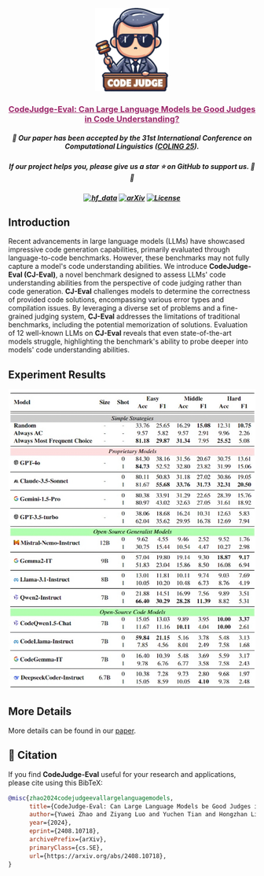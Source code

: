 <p align="center">
    <img src="logo.png" width="150" style="margin-bottom: 0.2;"/>
<p>

<h3 align="center"><a href="https://arxiv.org/abs/2408.10718" style="color:#9C276A">
CodeJudge-Eval:  Can Large Language Models be Good Judges in Code Understanding?</a></h3>
<h5 align="center"> 🎉 Our paper has been accepted by the 31st International Conference on Computational Linguistics (<a href="https://coling2025.org/">COLING 25</a>). </h2>
<h5 align="center"> If our project helps you, please give us a star ⭐ on GitHub to support us. 🙏🙏 </h2>

<h5 align="center">

[![hf_data](https://img.shields.io/badge/🤗-Datasets-9C276A.svg)](https://huggingface.co/datasets/CodeResearch/CodeJudge-Eval)
[![arXiv](https://img.shields.io/badge/Arxiv-2408.10718-AD1C18.svg?logo=arXiv)](https://arxiv.org/abs/2408.10718)
[![License](https://img.shields.io/badge/License-MIT-yellow)](https://github.com/CodeLLM-Research/CodeJudge-Eval/LICENSE.txt) 

</h5>

## Introduction

Recent advancements in large language models (LLMs) have showcased impressive code generation capabilities, primarily evaluated through language-to-code benchmarks. However, these benchmarks may not fully capture a model's code understanding abilities. We introduce **CodeJudge-Eval (CJ-Eval)**, a novel benchmark designed to assess LLMs' code understanding abilities from the perspective of code judging rather than code generation. **CJ-Eval** challenges models to determine the correctness of provided code solutions, encompassing various error types and compilation issues. By leveraging a diverse set of problems and a fine-grained judging system, **CJ-Eval** addresses the limitations of traditional benchmarks, including the potential memorization of solutions. Evaluation of 12 well-known LLMs on **CJ-Eval** reveals that even state-of-the-art models struggle, highlighting the benchmark's ability to probe deeper into models' code understanding abilities.

## Experiment Results

<p align="center">
    <img src="experiments.png" width="1550" style="margin-bottom: 0.2;"/>
<p>

## More Details

More details can be found in our [paper](https://arxiv.org/abs/2408.10718).

## 📑 Citation

If you find **CodeJudge-Eval** useful for your research and applications, please cite using this BibTeX:
```bibtex
@misc{zhao2024codejudgeevallargelanguagemodels,
      title={CodeJudge-Eval: Can Large Language Models be Good Judges in Code Understanding?}, 
      author={Yuwei Zhao and Ziyang Luo and Yuchen Tian and Hongzhan Lin and Weixiang Yan and Annan Li and Jing Ma},
      year={2024},
      eprint={2408.10718},
      archivePrefix={arXiv},
      primaryClass={cs.SE},
      url={https://arxiv.org/abs/2408.10718}, 
}
```
